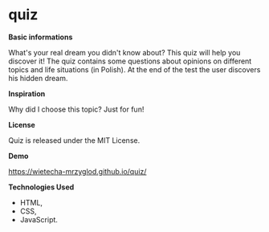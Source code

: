 # quiz

**Basic informations**

What's your real dream you didn't know about? This quiz will help you discover it!
The quiz contains some questions about opinions on different topics and life situations (in Polish). At the end of the test the user discovers his hidden dream.


**Inspiration**

Why did I choose this topic? Just for fun!


**License**

 Quiz is released under the MIT License.


 **Demo**

 https://wietecha-mrzyglod.github.io/quiz/


**Technologies Used**

* HTML,
* CSS,
* JavaScript.
